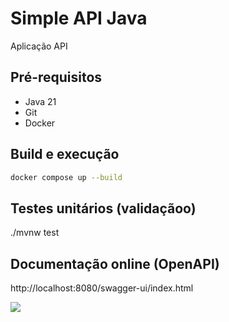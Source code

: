 # Simple API Java

Aplicação API 

## Pré-requisitos

- Java 21
- Git
- Docker

## Build e execução

```sh
docker compose up --build
```

## Testes unitários (validaçãoo)

./mvnw test


## Documentação online (OpenAPI)

http://localhost:8080/swagger-ui/index.html

![](/assets/images/swagger.png)